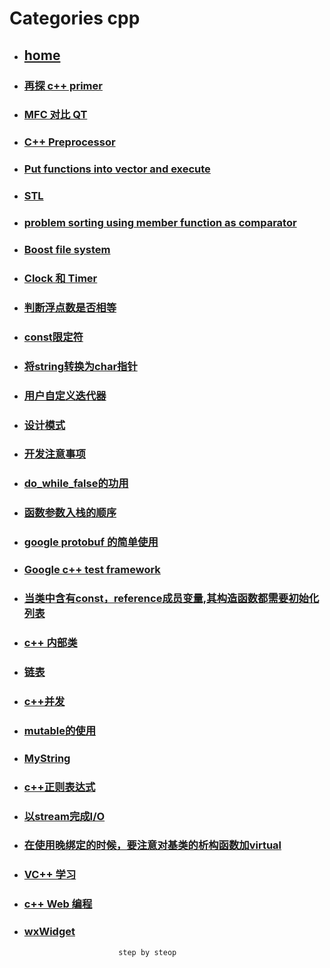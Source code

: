 # Categories cpp
* ## [home](../README.md)
* ### [再探 c++ primer](C++Primer.md)
* ### [MFC 对比 QT](MFC_VS_QT.md)
* ### [C++ Preprocessor](Preprocessor.md)
* ### [Put functions into vector and execute](PutFunctionsIntoVectorAndExecute.md)
* ### [STL](STL.md)
* ### [problem sorting using member function as comparator](algorithmSortNonStaticMemberFunction.md)
* ### [Boost file system](boostFileSystem.md)
* ### [Clock 和 Timer](chrono.md)
* ### [判断浮点数是否相等](compareDoubleFloat.md)
* ### [const限定符](const.md)
* ### [将string转换为char指针](conv_string_to_char_pointer.md)
* ### [用户自定义迭代器](createOwnIterator.md)
* ### [设计模式](design_patterns.md)
* ### [开发注意事项](develop_care_detail.md)
* ### [do_while_false的功用](do_while_false.md)
* ### [函数参数入栈的顺序](function_arg_stack.md)
* ### [google protobuf 的简单使用](googleProtobuf.md)
* ### [Google c++ test framework](google_test_framework.md)
* ### [当类中含有const，reference成员变量,其构造函数都需要初始化列表](initalization_list.md)
* ### [c++ 内部类](inner_class.md)
* ### [链表](linkList.md)
* ### [c++并发](multiThread.md)
* ### [mutable的使用](mutable.md)
* ### [MyString](myString.md)
* ### [c++正则表达式](regex.md)
* ### [以stream完成I/O](stream_IO.md)
* ### [在使用晚绑定的时候，要注意对基类的析构函数加virtual](vir_del.md)
* ### [VC++ 学习](visualC++.md)
* ### [c++ Web 编程](webProgramming.md)
* ### [wxWidget](wxWidget.md)
                           step by steop